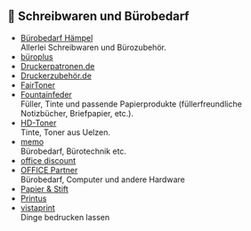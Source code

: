 ## 📝 Schreibwaren und Bürobedarf
* [Bürobedarf Hämpel](https://www.buerobedarf-haempel.de)\
Allerlei Schreibwaren und Bürozubehör.
* [büroplus](https://www.bueroplus.de/)
* [Druckerpatronen.de](https://www.druckerpatronen.de/)
* [Druckerzubehör.de](https://www.druckerzubehoer.de/)
* [FairToner](https://www.fairtoner.de)
* [Fountainfeder](https://fountainfeder.de)\
Füller, Tinte und passende Papierprodukte (füllerfreundliche Notizbücher, Briefpapier, etc.).
* [HD-Toner](https://www.hd-toner.de)\
Tinte, Toner aus Uelzen.
* [memo](https://www.memo.de/)\
Bürobedarf, Bürotechnik etc.
* [office discount](https://www.office-discount.de/)
* [OFFICE Partner](https://www.office-partner.de/)\
Bürobedarf, Computer und andere Hardware
* [Papier & Stift](https://www.papierundstift.de)
* [Printus](https://www.printus.de/)
* [vistaprint](https://www.vistaprint.com/)\
Dinge bedrucken lassen
